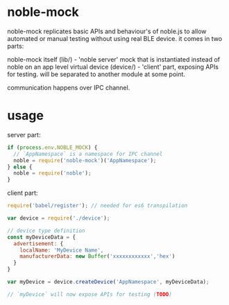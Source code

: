 # noble-mock

noble-mock replicates basic APIs and behaviour's of noble.js to allow
automated or manual testing without using real BLE device. it comes in two parts:

noble-mock itself (lib/) - 'noble server' mock that is instantiated instead of noble on an app level
virtual device (device/) - 'client' part, exposing APIs for testing. will be separated to another module at some point.

communication happens over IPC channel.

# usage

server part:
```js
if (process.env.NOBLE_MOCK) {
  // `AppNamespace` is a namespace for IPC channel
  noble = require('noble-mock')('AppNamespace');
} else {
  noble = require('noble');
}
```

client part:
```js
require('babel/register'); // needed for es6 transpilation

var device = require('./device');

// device type definition
const myDeviceData = {
  advertisement: {
    localName: 'MyDevice Name',
    manufacturerData: new Buffer('xxxxxxxxxxxx','hex')
  }
}

var myDevice = device.createDevice('AppNamespace', myDeviceData);

// `myDevice` will now expose APIs for testing (TODO)
```

